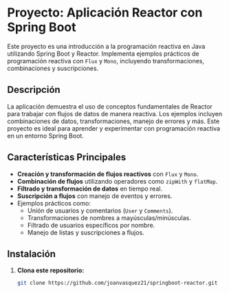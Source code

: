 # Proyecto: Aplicación Reactor con Spring Boot

Este proyecto es una introducción a la programación reactiva en Java utilizando Spring Boot y Reactor. Implementa ejemplos prácticos de programación reactiva con `Flux` y `Mono`, incluyendo transformaciones, combinaciones y suscripciones.

## Descripción

La aplicación demuestra el uso de conceptos fundamentales de Reactor para trabajar con flujos de datos de manera reactiva. Los ejemplos incluyen combinaciones de datos, transformaciones, manejo de errores y más. Este proyecto es ideal para aprender y experimentar con programación reactiva en un entorno Spring Boot.

## Características Principales

- **Creación y transformación de flujos reactivos** con `Flux` y `Mono`.
- **Combinación de flujos** utilizando operadores como `zipWith` y `flatMap`.
- **Filtrado y transformación de datos** en tiempo real.
- **Suscripción a flujos** con manejo de eventos y errores.
- Ejemplos prácticos como:
  - Unión de usuarios y comentarios (`User` y `Comments`).
  - Transformaciones de nombres a mayúsculas/minúsculas.
  - Filtrado de usuarios específicos por nombre.
  - Manejo de listas y suscripciones a flujos.

## Instalación

1. **Clona este repositorio:**
   ```bash
   git clone https://github.com/joanvasquez21/springboot-reactor.git
   ```
   
